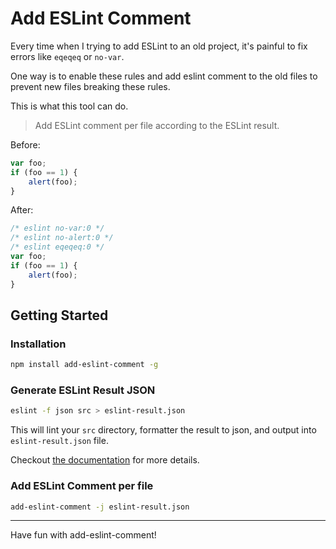 # Add ESLint Comment

Every time when I trying to add ESLint to an old project, it's painful to fix errors like `eqeqeq` or `no-var`.

One way is to enable these rules and add eslint comment to the old files to prevent new files breaking these rules.

This is what this tool can do.

> Add ESLint comment per file according to the ESLint result.

Before:

```js
var foo;
if (foo == 1) {
    alert(foo);
}
```

After:

```js
/* eslint no-var:0 */
/* eslint no-alert:0 */
/* eslint eqeqeq:0 */
var foo;
if (foo == 1) {
    alert(foo);
}
```

## Getting Started

### Installation

```bash
npm install add-eslint-comment -g
```

### Generate ESLint Result JSON

```bash
eslint -f json src > eslint-result.json
```

This will lint your `src` directory, formatter the result to json, and output into `eslint-result.json` file.

Checkout [the documentation](http://eslint.org/docs/user-guide/formatters/#json) for more details.

### Add ESLint Comment per file

```bash
add-eslint-comment -j eslint-result.json
```

---

Have fun with add-eslint-comment!
